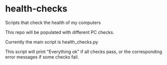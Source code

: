 # health-checks
Scripts that check the health of my computers

This repo will be populated with different PC checks.

Currently the main script is health_checks.py

This script will print "Everything ok" if all checks pass, or the corresponding error messages if some checks fail.
